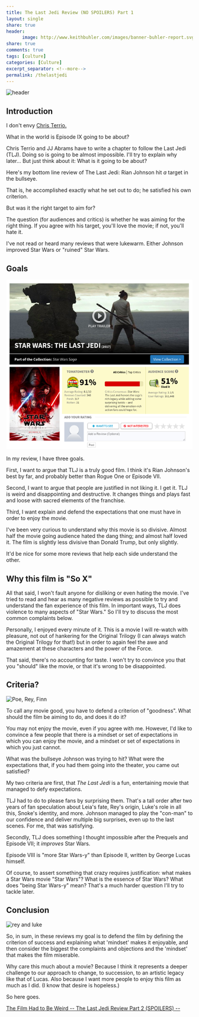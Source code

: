 ```yaml
---
title: The Last Jedi Review (NO SPOILERS) Part 1
layout: single
share: true
header:
      image: http://www.keithbuhler.com/images/banner-buhler-report.svg
share: true
comments: true
tags: [culture]
categories: [Culture]
excerpt_separator: <!--more-->
permalink: /thelastjedi
---
```


![header](http://starwarsblog.starwars.com/wp-content/uploads/2017/01/sw-the-last-jedi-tall-B.jpg)


## Introduction

I don't envy [Chris Terrio.](http://www.imdb.com/name/nm0006516/) 

What in the world is Episode IX going to be about? 

Chris Terrio and JJ Abrams have to write a chapter to follow the Last Jedi (TLJ). Doing so is going to be almost impossible. I'll try to explain why later... But just think about it: What is it going to be about? 

Here's my bottom line review of The Last Jedi:  Rian Johnson hit *a* target in the bullseye. 

That is, he accomplished exactly what he set out to do; he satisfied his own criterion. 

But was it the right target to aim for? 

The question (for audiences and critics) is whether he was aiming for the right thing. If you agree with his target, you'll love the movie; if not, you'll hate it. 

I've not read or heard many  reviews that were lukewarm. Either Johnson improved Star Wars or "ruined" Star Wars. 

## Goals
![TLJ ratiings](/images/lastjedi5050.png)


In my review, I have three goals.

First, I want to argue that TLJ is a truly good film. I think it's Rian Johnson's best by far, and probably better than Rogue One or Episode VII. 

Second, I want to argue that people are justified in not liking it. I get it. TLJ is weird and disappointing and destructive. It changes things and plays fast and loose with sacred elements of the franchise. 

Third, I want explain and defend the expectations that one must have in order to enjoy the movie. 


I've been very curious to understand why this movie is so divisive.   Almost half the movie going audience hated the dang thing; and almost half loved it.  The film is slightly less divisive than Donald Trump, but only slightly. 

It'd be nice for some more reviews that help each side understand the other. 


## Why this film is "So X"

All that said, I won't fault anyone for disliking or even hating the movie. I've tried to read and hear as many negative reviews as possible to try and understand the fan experience of this film. In important ways, TLJ does violence to many aspects of "Star Wars." So I'll try to discuss the most common complaints below. 

Personally, I enjoyed every minute of it. This is a movie I will re-watch with pleasure, not out of hankering for the Original Trilogy (I can always watch the Original Trilogy for that!) but in order to again feel the awe and amazement at these characters and the power of the Force.

That said, there's no accounting for taste. I won't try to convince you that you "should" like the movie, or that it's wrong to be disappointed. 


## Criteria?

![Poe, Rey, Finn](https://i0.wp.com/media2.slashfilm.com/slashfilm/wp/wp-content/images/star-wars-the-last-jedi-poe-rey-and-finn1.jpg)

To call any movie good, you have to defend a criterion of "goodness". What should the film be aiming to do, and does it do it? 

You may not enjoy the movie, even if you agree with me. However, I'd like to convince a few people that there is a mindset or set of expectations in which you can enjoy the movie, and a mindset or set of expectations in which you just cannot. 

What was the bullseye Johnson was trying to hit? What were the expectations that, if you had them going into the theater, you came out satisfied? 

My two criteria are first, that *The Last Jedi* is a fun, entertaining movie that managed to defy expectations. 

TLJ had to do to please fans by surprising them. That's a tall order after two years of fan speculation about Leia's fate, Rey's origin, Luke's role in all this, Snoke's identity, and more. Johnson managed to play the "con-man" to our confidence and deliver multiple big surprises, even up to the last scenes. For me, that was satisfying. 

Secondly, TLJ does something I thought impossible after the Prequels and Episode VII; it *improves* Star Wars. 

Episode VIII is "more Star Wars-y" than Episode II, written by George Lucas himself.

Of course, to assert something that crazy requires justification: what makes a Star Wars movie "Star Wars"? What is the essence of Star Wars? What does "being Star Wars-y" mean? That's a much harder question I'll try to tackle later. 



## Conclusion

![rey and luke](https://encrypted-tbn0.gstatic.com/images?q=tbn:ANd9GcT5x9CHNBp2kaVJdHHWu4r1laf_TIjNTI5yflDbUWm6s9jsMUum1w)

So, in sum, in these reviews my goal is to defend the film by defining the criterion of success and explaining what 'mindset' makes it enjoyable, and then consider the biggest the complaints and objections and the 'mindset' that makes the film miserable. 

Why care this much about a movie? Because I think it represents a deeper challenge to our approach to change, to succession, to an artistic legacy like that of Lucas. Also because I want more people to enjoy this film as much as I did. (I know that desire is hopeless.)

So here goes.  

[The Film Had to Be Weird -- The Last Jedi Review Part 2 (SPOILERS) -- ](http://www.keithbuhler.com/thelastjedi2)